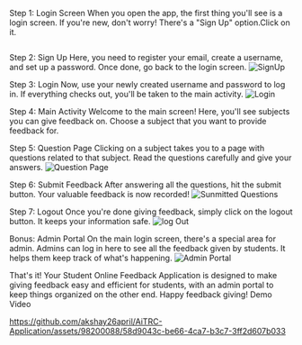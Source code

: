 Step 1: Login Screen
When you open the app, the first thing you'll see is a login screen. If you're new, don't worry! There's a "Sign Up" option.Click on it.

<img scr="https://github.com/akshay26april/AiTRC-Application/assets/98200088/e23ba692-9468-4273-9cc7-9fe78386763a" width="250" hight="250"/>

Step 2: Sign Up
Here, you need to register your email, create a username, and set up a password. Once done, go back to the login screen.
![SignUp](https://github.com/akshay26april/AiTRC-Application/assets/98200088/f9e8ec47-d108-438a-bca4-34df663c3dbe)

Step 3: Login
Now, use your newly created username and password to log in. If everything checks out, you'll be taken to the main activity.
![Login](https://github.com/akshay26april/AiTRC-Application/assets/98200088/c06d74ea-9af5-4d00-8260-64767f28025a)

Step 4: Main Activity
Welcome to the main screen! Here, you'll see subjects you can give feedback on. Choose a subject that you want to provide feedback for.


Step 5: Question Page
Clicking on a subject takes you to a page with questions related to that subject. Read the questions carefully and give your answers.
![Question Page](https://github.com/akshay26april/AiTRC-Application/assets/98200088/e36413c0-b66d-49c8-b06c-78c384b3ee1e)

Step 6: Submit Feedback
After answering all the questions, hit the submit button. Your valuable feedback is now recorded!
![Sunmitted Questions](https://github.com/akshay26april/AiTRC-Application/assets/98200088/763c7047-9a45-4740-bd68-c1e1544a65e0)

Step 7: Logout
Once you're done giving feedback, simply click on the logout button. It keeps your information safe.
![log Out](https://github.com/akshay26april/AiTRC-Application/assets/98200088/ea96bcca-a91a-4c4d-83a9-9277b714b729)

Bonus: Admin Portal
On the main login screen, there's a special area for admin. Admins can log in here to see all the feedback given by students. It helps them keep track of what's happening.
![Admin Portal](https://github.com/akshay26april/AiTRC-Application/assets/98200088/df7e5adc-9346-4b00-b8f1-c21d9bc86ac4)

That's it! Your Student Online Feedback Application is designed to make giving feedback easy and efficient for students, with an admin portal to keep things organized on the other end. Happy feedback giving!
Demo Video

https://github.com/akshay26april/AiTRC-Application/assets/98200088/58d9043c-be66-4ca7-b3c7-3ff2d607b033
